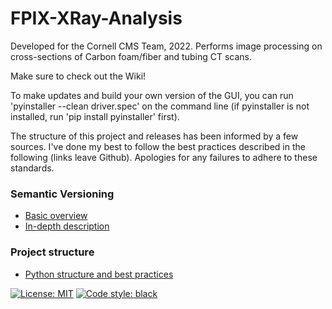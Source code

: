 # FPIX-XRay-Analysis

Developed for the Cornell CMS Team, 2022. Performs image processing on cross-sections of Carbon foam/fiber and tubing CT scans.

Make sure to check out the Wiki!

To make updates and build your own version of the GUI, you can run 'pyinstaller --clean driver.spec' on the command line (if pyinstaller is not installed, run 'pip install pyinstaller' first).

The structure of this project and releases has been informed by a few sources. I've done my best to follow the best practices described in the following (links leave Github). Apologies for any failures to adhere to these standards.

### Semantic Versioning
* [Basic overview](https://www.geeksforgeeks.org/introduction-semantic-versioning/)
* [In-depth description](https://semver.org/)
### Project structure
* [Python structure and best practices](https://docs.python-guide.org/writing/structure/)

[![License: MIT](https://img.shields.io/badge/License-MIT-yellow.svg)](https://opensource.org/licenses/MIT)
[![Code style: black](https://img.shields.io/badge/code%20style-black-000000.svg)](https://github.com/psf/black)
